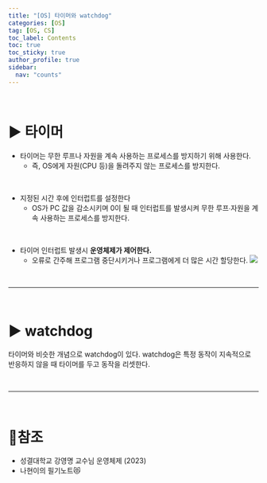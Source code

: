 ```yaml
---
title: "[OS] 타이머와 watchdog"
categories: [OS]
tag: [OS, CS]
toc_label: Contents
toc: true
toc_sticky: true
author_profile: true
sidebar:
  nav: "counts"
---
```


<br>

# ▶ 타이머

- 타이머는 무한 루프나 자원을 계속 사용하는 프로세스를 방지하기 위해 사용한다.
  - 즉, OS에게 자원(CPU 등)을 돌려주지 않는 프로세스를 방지한다.

 <br> 
 
- 지정된 시간 후에 인터럽트를 설정한다
    - OS가 PC 값을 감소시키며 0이 될 때 인터럽트를 발생시켜 무한 루프∙자원을 계속 사용하는 프로세스를 방지한다.
 
 <br>

- 타이머 인터럽트 발생시 **운영체제가 제어한다.**
  - 오류로 간주해 프로그램 중단시키거나 프로그램에게 더 많은 시간 할당한다.
    ![](https://velog.velcdn.com/images/sieunpark/post/301452e7-9dcd-4c06-aa65-5365f2a1575f/image.jpg)

<br>

---

<br>

# ▶ watchdog

타이머와 비슷한 개념으로 watchdog이 있다.
watchdog은 특정 동작이 지속적으로 반응하지 않을 때 타이머를 두고 동작을 리셋한다.

<br>

---

<br>

# 📎참조

- 성결대학교 강영명 교수님 운영체제 (2023)
- 나현이의 필기노트😻
